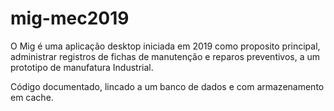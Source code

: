 # mig-mec2019

O Mig é uma aplicação desktop iniciada em 2019 como proposito principal, administrar registros de fichas de manutenção e reparos preventivos, a um prototipo de manufatura Industrial.

Código documentado, lincado a um banco de dados e com armazenamento em cache.
